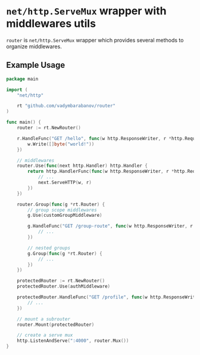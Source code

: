 # `net/http.ServeMux` wrapper with middlewares utils

`router` is `net/http.ServeMux` wrapper which provides several methods to organize middlewares.

## Example Usage

```go
package main

import (
	"net/http"

	rt "github.com/vadymbarabanov/router"
)

func main() {
	router := rt.NewRouter()

	r.HandleFunc("GET /hello", func(w http.ResponseWriter, r *http.Request) {
		w.Write([]byte("world!"))
	})

	// middlewares
	router.Use(func(next http.Handler) http.Handler {
		return http.HandlerFunc(func(w http.ResponseWriter, r *http.Request) {
			// ...
			next.ServeHTTP(w, r)
		})
	})

	router.Group(func(g *rt.Router) {
		// group scope middlewares
		g.Use(customGroupMiddleware)

		g.HandleFunc("GET /group-route", func(w http.ResponseWriter, r *http.Request) {
			// ...
		})

		// nested groups
		g.Group(func(g *rt.Router) {
			// ...
		})
	})

	protectedRouter := rt.NewRouter()
	protectedRouter.Use(authMiddleware)

	protectedRouter.HandleFunc("GET /profile", func(w http.ResponseWriter, r *http.Request) {
		// ...
	})

	// mount a subrouter
	router.Mount(protectedRouter)

	// create a serve mux
	http.ListenAndServe(":4000", router.Mux())
}
```

